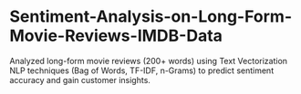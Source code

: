 # Sentiment-Analysis-on-Long-Form-Movie-Reviews-IMDB-Data
Analyzed long-form movie reviews (200+ words) using Text Vectorization NLP techniques (Bag of Words, TF-IDF, n-Grams) to predict sentiment accuracy and gain customer insights.
